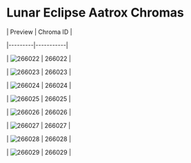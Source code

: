 # Lunar Eclipse Aatrox Chromas


| Preview | Chroma ID |

|---------|-----------|

| ![266022](https://raw.communitydragon.org/latest/plugins/rcp-be-lol-game-data/global/default/v1/champion-chroma-images/266/266022.png) | 266022 |

| ![266023](https://raw.communitydragon.org/latest/plugins/rcp-be-lol-game-data/global/default/v1/champion-chroma-images/266/266023.png) | 266023 |

| ![266024](https://raw.communitydragon.org/latest/plugins/rcp-be-lol-game-data/global/default/v1/champion-chroma-images/266/266024.png) | 266024 |

| ![266025](https://raw.communitydragon.org/latest/plugins/rcp-be-lol-game-data/global/default/v1/champion-chroma-images/266/266025.png) | 266025 |

| ![266026](https://raw.communitydragon.org/latest/plugins/rcp-be-lol-game-data/global/default/v1/champion-chroma-images/266/266026.png) | 266026 |

| ![266027](https://raw.communitydragon.org/latest/plugins/rcp-be-lol-game-data/global/default/v1/champion-chroma-images/266/266027.png) | 266027 |

| ![266028](https://raw.communitydragon.org/latest/plugins/rcp-be-lol-game-data/global/default/v1/champion-chroma-images/266/266028.png) | 266028 |

| ![266029](https://raw.communitydragon.org/latest/plugins/rcp-be-lol-game-data/global/default/v1/champion-chroma-images/266/266029.png) | 266029 |